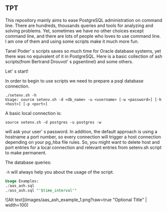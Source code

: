 ## TPT

This repository mainly aims to ease PostgreSQL administration on command line.
There are hundreds, thousands queries and tools for analyzing and solving problems.
Yet, sometimes we have no other choices except command line, and there are lots of people who
loves to use command line. I am one of them and using some scripts make it much more fun.

Tanel Poder' s scripts saves so much time for Oracle database systems, yet there was no equivalent
of it in PostgreSQL. Here is a basic collection of ash scripts(from Bertrand Drouvot' s pgsentinel) and some others.

Let' s start!

In order to begin to use scripts we need to prepare a psql database connection.

```
./setenv.sh -h
Usage: source setenv.sh -d <db_name> -u <username> [-w <password>] [-h <host>] [-p <port>]
```

A basic local connection is:

```
source setenv.sh -d postgres -u postgres -w
```

will ask your user' s password. In addition, the default approach is using a hostname a port number, so every connection will
trigger a host connection depending on your pg_hba file rules. So, you might want to delete host and port entries for a local
connection and relevant entries from setenv.sh script to make permanent.

The database queries:

```-h``` will always help you about the usage of the script.

```./aas_ash.sql -h
Usage Examples:
./aas_ash.sql
./ass_ash.sql "'$time_interval'"
```
![Alt text](images/aas_ash_example_1.png?raw=true "Optional Title" | width=100)







``````

``````

